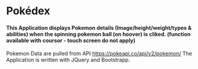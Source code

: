 # Pokédex

#### This Application displays Pokemon details (Image/height/weight/types & abilities) when the spinning pokemon ball (on hoover) is cliked. (function available with coursor - touch screen do not apply)

 Pokemon Data are pulled from API  https://pokeapi.co/api/v2/pokemon/
 The Application is written with JQuery and Bootstrapp.
